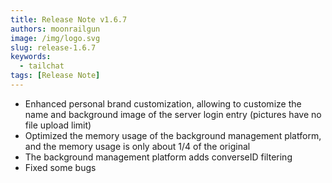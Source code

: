 ```yaml
---
title: Release Note v1.6.7
authors: moonrailgun
image: /img/logo.svg
slug: release-1.6.7
keywords:
  - tailchat
tags: [Release Note]
---
```


- Enhanced personal brand customization, allowing to customize the name and background image of the server login entry (pictures have no file upload limit)
- Optimized the memory usage of the background management platform, and the memory usage is only about 1/4 of the original
- The background management platform adds converseID filtering
- Fixed some bugs
